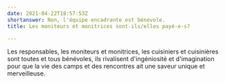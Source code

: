 ```yaml
---
date: 2021-04-22T18:57:53Z
shortanswer: Non, l'équipe encadrante est bénévole.
title: Les moniteurs et monitrices sont-ils/elles payé·e·s?

---
```

Les responsables, les moniteurs et monitrices, les cuisiniers et cuisinières sont toutes et tous bénévoles, ils rivalisent d'ingéniosité et d'imagination pour que la vie des camps et des rencontres ait une saveur unique et merveilleuse.
